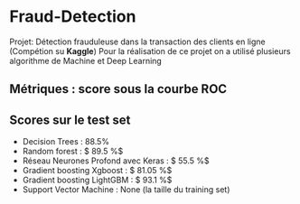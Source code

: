 # Fraud-Detection
Projet: Détection frauduleuse dans la transaction des clients en ligne (Compétion su **Kaggle**)
Pour la réalisation de ce projet on a utilisé plusieurs algorithme de Machine et Deep Learning
## Métriques : score sous la courbe ROC
## Scores sur le test set
- Decision Trees : $88.5 \%$
- Random forest : $ 89.5 \%$
- Réseau Neurones Profond avec Keras : $ 55.5 \%$
- Gradient boosting Xgboost : $ 81.05 \%$
- Gradient boosting LightGBM : $ 93.1 \%$
- Support Vector Machine : None (la taille du training set)


